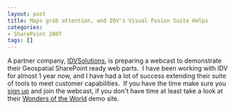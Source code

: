 ```yaml
---
layout: post
title: Maps grab attention, and IDV's Visual Fusion Suite Helps
categories:
- SharePoint 2007
tags: []
---
```

A partner company, [IDVSolutions](http://www.idvsolutions.com/), is preparing a webcast to demonstrate their Geospatial SharePoint ready web parts.&nbsp; I have been working with IDV for almost 1 year now, and I have had a lot of success extending their suite of tools to meet customer capabilities.&nbsp; If you have the time make sure you [sign up](http://msevents.microsoft.com/CUI/EventDetail.aspx?EventID=1032373601&Culture=en-US) and join the webcast, if you don't have time at least take a look at their [Wonders of the World](http://wondersoftheworld.idvsolutions.com/) demo site.

